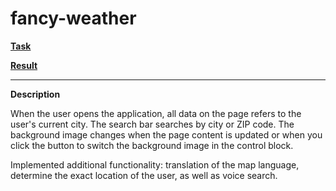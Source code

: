 # fancy-weather

**[Task](https://github.com/rolling-scopes-school/tasks/blob/master/tasks/stage-0/fancy-weather.md)**

**[Result](https://leonidshatilo.github.io/fancy-weather/dist/)**

---

**Description**

When the user opens the application, all data on the page refers to the user's current city. The search bar searches by city or ZIP code. The background image changes when the page content is updated or when you click the button to switch the background image in the control block.

Implemented additional functionality: translation of the map language, determine the exact location of the user, as well as voice search.
